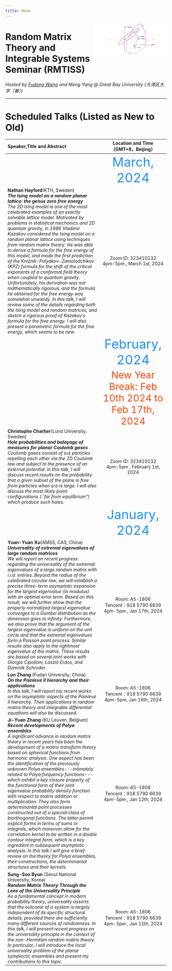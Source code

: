 ```yaml
---
title: Home
---
```


[<img src="https://raw.githubusercontent.com/Breathergas/Breathergas.github.io/main/images/rs.png" style="max-width:45%;min-width:80px;float:right;" alt="Github repo" />](https://fudongone.github.io)
# Random Matrix Theory and Integrable Systems Seminar (RMTISS)

*Hosted by [Fudong Wang](https://fudongone.github.io/) and Meng Yang @ Great Bay University (大湾区大学（筹）)*


---
# Scheduled Talks (Listed as New to Old)


|Speaker,Title and Abstract|Location and Time （GMT+8，Beijing）|
|:---|:------:|
||<span style="color: DodgerBlue; font-size: 40px;">March, 2024</span>|
|**Nathan Hayford**(KTH, Sweden)<br /> ***The Ising model on a random planar lattice: the genus zero free energy***<br />  *The 2D Ising model is one of the most celebrated examples of an exactly solvable lattice model. Motivated by problems in statistical mechanics and 2D quantum gravity, in 1986 Vladimir Kazakov considered the Ising model on a random planar lattice using techniques from random matrix theory. He was able to derive a formula for the free energy of this model, and made the first prediction of the Kniznik-Polyakov-Zamolodchikov (KPZ) formula for the shift of the critical exponents of a conformal field theory when coupled to quantum gravity. Unfortunately, his derivation was not mathematically rigorous, and the formula he obtained for the free energy was somewhat unwieldy. In this talk, I will review some of the details regarding both the Ising model and random matrices, and sketch a rigorous proof of Kazakov’s formula for the free energy. I will also present a parametric formula for the free energy, which seems to be new.*| Zoom ID: 323410132  <br /> 4pm-5pm , March 1st, 2024|
||<span style="color: DodgerBlue; font-size: 40px;">February, 2024</span>|
||<span style="color: OrangeRed;font-size: 30px;">New Year Break: Feb 10th 2024 to Feb 17th, 2024</span>|
|**Christophe Charlier**(Lund University, Sweden)<br /> ***Hole probabilities and balayage of measures for planar Coulomb gases***<br />  *Coulomb gases consist of `$n$` particles repelling each other via the 2D Coulomb law and subject to the presence of an external potential. In this talk, I will discuss recent results on the probability that a given subset of the plane is free from particles when `$n$` is large. I will also discuss the most likely point configurations (``far from equilibrium") which produce such holes.*| Zoom ID: 323410132  <br /> 4pm-5pm , February 1st, 2024|
||<span style="color: DodgerBlue; font-size: 40px;">January, 2024</span>|
|**Yuan-Yuan Xu**(AMSS, CAS, China)<br /> ***Universality of extremal eigenvalues of large random matrices***<br /> *We will report on recent progress regarding the universality of the extremal eigenvalues of a large random matrix with i.i.d. entries. Beyond the radius of the celebrated circular law, we will establish a precise three-term asymptotic expansion for the largest eigenvalue (in modulus) with an optimal error term. Based on this result, we will further show that the properly normalized largest eigenvalue converges to a Gumbel distribution as the dimension goes to infinity. Furthermore, we also prove that the argument of the largest eigenvalue is uniform on the unit circle and that the extremal eigenvalues form a Poisson point process. Similar results also apply to the rightmost eigenvalue of the matrix. These results are based on several joint works with Giorgio Cipolloni, Laszlo Erdos, and Dominik Schroder.*|Room: A5-1806 <br /> Tencent：918 5790 6639 <br /> 4pm-5pm , Jan 17th, 2024|
 |**Lun Zhang** (Fudan University, China) <br /> ***On the Painlevé II hierarchy and their applications*** <br />  *In this talk, I will report my recent works on the asymptotic aspects of the Painlevé II hierarchy. Their applications in random matrix theory and integrable differential equations will also be discussed.*  |Room: A5-1806 <br /> Tencent：918 5790 6639  <br />  4pm-5pm, Jan 16th, 2024 |
|**Ji-Yuan Zhang** (KU Leuven, Belgium)  <br /> ***Recent developments of Polya ensembles*** <br />  *A significant advance in random matrix theory in recent years has been the development of a matrix transform theory based on spherical functions from harmonic analysis. One aspect has been the identification of the previously unknown Polya ensembles---intimately related to Polya frequency functions---which exhibit a key closure property of the functional form of their joint eigenvalue probability density function with respect to matrix addition or multiplication. They also form determinantal point processes constructed out of a special class of biorthogonal functions. The latter permit explicit forms in terms of sums or integrals, which moreover allow for the correlation kernel to be written in a double contour integral form, which is a key ingredient in subsequent asymptotic analysis. In  this talk I will give a brief review on the theory for Polya ensembles, their constructions, the determinantal structures and their kernels.* | Room: A5-1806 <br /> Tencent：918 5790 6639  <br /> 4pm-5pm , Jan 12th, 2024  |
|**Sung-Soo Byun** (Seoul National University, Korea)  <br />  ****Random Matrix Theory Through the Lens of the Universality Principle*** <br /> As a fundamental concept in modern probability theory, universality asserts that the outcome of a system is largely independent of its specific structural details, provided there are sufficiently many different sources of randomness. In this talk, I will present recent progress on the universality principle in the context of the non-Hermitian random matrix theory. In particular, I will introduce the local universality problem of the planar symplectic ensembles and present my contributions to this topic.*|Room: A5-1806 <br /> Tencent：918 5790 6639 <br /> 4pm-5pm , Jan 11th, 2024|






